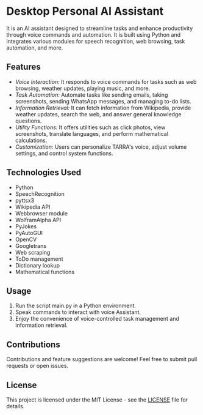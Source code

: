 # Desktop Personal AI Assistant

It is an AI assistant designed to streamline tasks and enhance productivity through voice commands and automation. It is built using Python and integrates various modules for speech recognition, web browsing, task automation, and more.

## Features
- *Voice Interaction:* It responds to voice commands for tasks such as web browsing, weather updates, playing music, and more.
- *Task Automation:* Automate tasks like sending emails, taking screenshots, sending WhatsApp messages, and managing to-do lists.
- *Information Retrieval:* It can fetch information from Wikipedia, provide weather updates, search the web, and answer general knowledge questions.
- *Utility Functions:* It offers utilities such as click photos, view screenshots, translate languages, and perform mathematical calculations.
- *Customization:* Users can personalize TARRA's voice, adjust volume settings, and control system functions.

## Technologies Used
- Python
- SpeechRecognition
- pyttsx3
- Wikipedia API
- Webbrowser module
- WolframAlpha API
- PyJokes
- PyAutoGUI
- OpenCV
- Googletrans
- Web scraping
- ToDo management
- Dictionary lookup
- Mathematical functions

## Usage
1. Run the script main.py in a Python environment.
2. Speak commands to interact with voice Assistant.
3. Enjoy the convenience of voice-controlled task management and information retrieval.

## Contributions
Contributions and feature suggestions are welcome! Feel free to submit pull requests or open issues.

## License
This project is licensed under the MIT License - see the [LICENSE](LICENSE) file for details.

